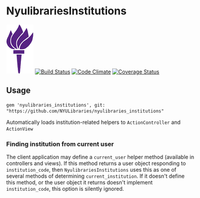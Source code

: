 # NyulibrariesInstitutions

[![NYU](https://github.com/NYULibraries/nyulibraries_stylesheets/blob/master/app/assets/images/nyulibraries_stylesheets/nyu.png)](https://dev.library.nyu.edu)
[![Build Status](https://travis-ci.org/NYULibraries/nyulibraries_institutions.svg)](https://travis-ci.org/NYULibraries/nnyulibraries_institutions)
[![Code Climate](https://codeclimate.com/github/NYULibraries/nyulibraries_institutions/badges/gpa.svg)](https://codeclimate.com/github/NYULibraries/nyulibraries_institutions)
[![Coverage Status](https://coveralls.io/repos/github/NYULibraries/nnyulibraries_institutions/badge.svg?branch=master)](https://coveralls.io/github/NYULibraries/nnyulibraries_institutions?branch=master)

## Usage

```
gem 'nyulibraries_institutions', git: "https://github.com/NYULibraries/nyulibraries_institutions"
```

Automatically loads institution-related helpers to `ActionController` and `ActionView`

### Finding institution from current user

The client application may define a `current_user` helper method (available in controllers and views). If this method returns a user object responding to `institution_code`, then `NyulibrariesInstitutions` uses this as one of several methods of determining `current_institution`. If it doesn't define this method, or the user object it returns doesn't implement `institution_code`, this option is silently ignored.
